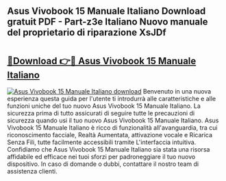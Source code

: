 ## Asus Vivobook 15 Manuale Italiano Download gratuit PDF - Part-z3e Italiano Nuovo manuale del proprietario di riparazione XsJDf

# <h2><a href="http://dfgjw9.blite.top/?on=Asus+Vivobook+15+Manuale+Italiano">🔗Download 👉🔴 Asus Vivobook 15 Manuale Italiano</a></h2>

[![Asus Vivobook 15 Manuale Italiano download](https://i.imgur.com/lujVjoI.png)](http://dfgjw9.blite.top/?on=Asus+Vivobook+15+Manuale+Italiano)
Benvenuto in una nuova esperienza questa guida per l'utente ti introdurrà alle caratteristiche e alle funzioni uniche del tuo nuovo Asus Vivobook 15 Manuale Italiano. La sicurezza prima di tutto assicurati di seguire tutte le precauzioni di sicurezza quando usi il tuo nuovo Asus Vivobook 15 Manuale Italiano. Asus Vivobook 15 Manuale Italiano è ricco di funzionalità all'avanguardia, tra cui riconoscimento facciale, Realtà Aumentata, attivazione vocale e Ricarica Senza Fili, tutte facilmente accessibili tramite L'interfaccia intuitiva. Confidiamo che Asus Vivobook 15 Manuale Italiano sia stata una risorsa affidabile ed efficace nei tuoi sforzi per padroneggiare il tuo nuovo dispositivo. In caso di domande o dubbi, contattare il nostro team di assistenza clienti.
